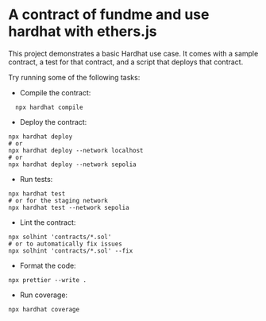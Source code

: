 # A contract of fundme and use hardhat with ethers.js

This project demonstrates a basic Hardhat use case. It comes with a sample contract, a test for that contract, and a script that deploys that contract.

Try running some of the following tasks:

- Compile the contract:
```shell
  npx hardhat compile
```

- Deploy the contract:
```shell
npx hardhat deploy
# or
npx hardhat deploy --network localhost
# or
npx hardhat deploy --network sepolia
```

- Run tests:
```shell
npx hardhat test
# or for the staging network
npx hardhat test --network sepolia
```

- Lint the contract:
```shell
npx solhint 'contracts/*.sol'
# or to automatically fix issues
npx solhint 'contracts/*.sol' --fix
```

- Format the code:
```shell
npx prettier --write .
```

- Run coverage:
```shell
npx hardhat coverage
```

